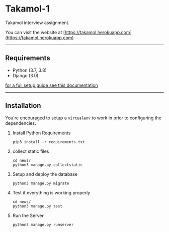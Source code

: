 # Takamol-1

Takamol interview assignment.

You can visit the website at [https://takamol.herokuapp.com](https://takamol.herokuapp.com)

---

## Requirements

- Python (3.7, 3.8)
- Django (3.0)

[for a full setup guide see this documentation](https://docs.djangoproject.com/en/3.0/intro/install/)

---

## Installation

You're encouraged to setup a `virtualenv` to work in prior to configuring the dependencies.

1.  Install Python Requirements

        pip3 install -r requirements.txt

2.  collect static files

        cd news/
        python3 manage.py collectstatic

3.  Setup and deploy the database

        python3 manage.py migrate

4.  Test if everything is working properly

        cd news/
        python3 manage.py test

5.  Run the Server

        python3 manage.py runserver
